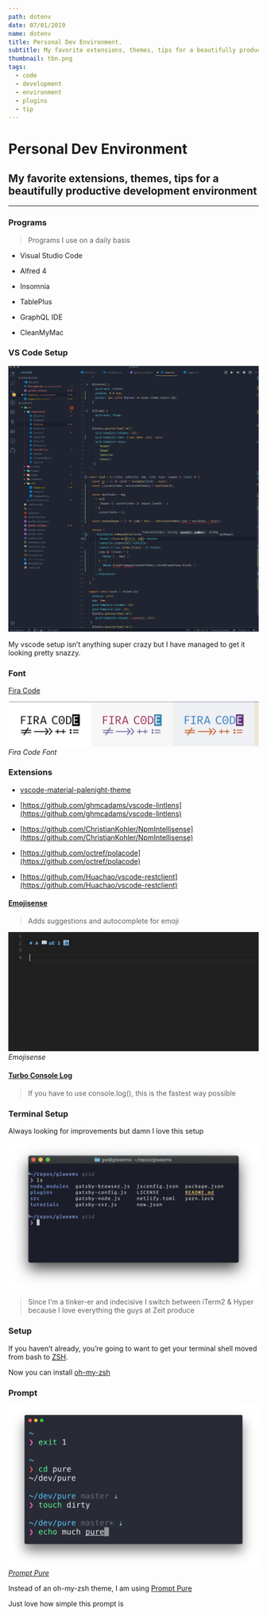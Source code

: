 ```yaml
---
path: dotenv
date: 07/01/2019
name: dotenv
title: Personal Dev Environment.
subtitle: My favorite extensions, themes, tips for a beautifully productive development environment.
thumbnail: tbn.png
tags:
  - code
  - development
  - environment
  - plugins
  - tip
---
```


# Personal Dev Environment

## My favorite extensions, themes, tips for a beautifully productive development environment

<info></info>

---

### Programs

> Programs I use on a daily basis

- Visual Studio Code

- Alfred 4

- Insomnia

- TablePlus

- GraphQL IDE

- CleanMyMac

### VS Code Setup

![vscode](vscode.png)

My vscode setup isn’t anything super crazy but I have managed to get it looking pretty snazzy.

### Font

[Fira Code](https://github.com/tonsky/FiraCode)

![Fira Code Font](font.png)_Fira Code Font_

### Extensions

- [vscode-material-palenight-theme](https://github.com/whizkydee/vscode-material-palenight-theme)

- [https://github.com/ghmcadams/vscode-lintlens](https://github.com/ghmcadams/vscode-lintlens)

- [https://github.com/ChristianKohler/NpmIntellisense](https://github.com/ChristianKohler/NpmIntellisense)

- [https://github.com/octref/polacode](https://github.com/octref/polacode)

- [https://github.com/Huachao/vscode-restclient](https://github.com/Huachao/vscode-restclient)

#### [Emojisense](https://github.com/mattbierner/vscode-emojisense)

> Adds suggestions and autocomplete for emoji

![Emojisense](emojisense.gif)_Emojisense_

#### [Turbo Console Log](https://github.com/Chakroun-Anas/turbo-console-log)

> If you have to use console.log(), this is the fastest way possible

### Terminal Setup

Always looking for improvements but damn I love this setup

![terminal](terminal.png)

> Since I’m a tinker-er and indecisive I switch between iTerm2 & Hyper because I love everything the guys at Zeit produce

### Setup

If you haven’t already, you’re going to want to get your terminal shell moved from bash to [ZSH](https://github.com/robbyrussell/oh-my-zsh/wiki/Installing-ZSH).

Now you can install [oh-my-zsh](https://ohmyz.sh/)

### Prompt

![Prompt Pure](prompt.png)_[Prompt Pure](https://github.com/sindresorhus/pure)_

Instead of an oh-my-zsh theme, I am using [Prompt Pure](https://github.com/sindresorhus/pure)

Just love how simple this prompt is
